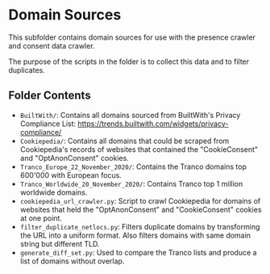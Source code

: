 # Domain Sources
This subfolder contains domain sources for use with the presence crawler and consent data crawler.

The purpose of the scripts in the folder is to collect this data and to filter duplicates.

## Folder Contents
* `BuiltWith/`: Contains all domains sourced from BuiltWith's Privacy Compliance List: https://trends.builtwith.com/widgets/privacy-compliance/
* `Cookiepedia/`: Contains all domains that could be scraped from Cookiepedia's records of websites that contained the "CookieConsent" and "OptAnonConsent" cookies.
* `Tranco_Europe_22_November_2020/`: Contains the Tranco domains top 600'000 with European focus.
* `Tranco_Worldwide_20_November_2020/`: Contains Tranco top 1 million worldwide domains.
* `cookiepedia_url_crawler.py`: Script to crawl Cookiepedia for domains of websites that held the "OptAnonConsent" and "CookieConsent" cookies at one point.
* `filter_duplicate_netlocs.py`: Filters duplicate domains by transforming the URL into a uniform format. Also filters domains with same domain string but different TLD.
* `generate_diff_set.py`: Used to compare the Tranco lists and produce a list of domains without overlap.